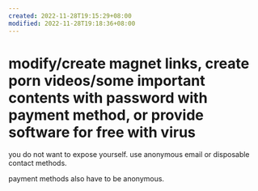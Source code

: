 ```yaml
---
created: 2022-11-28T19:15:29+08:00
modified: 2022-11-28T19:18:36+08:00
---
```


# modify/create magnet links, create porn videos/some important contents with password with payment method, or provide software for free with virus

you do not want to expose yourself. use anonymous email or disposable contact methods.

payment methods also have to be anonymous.

